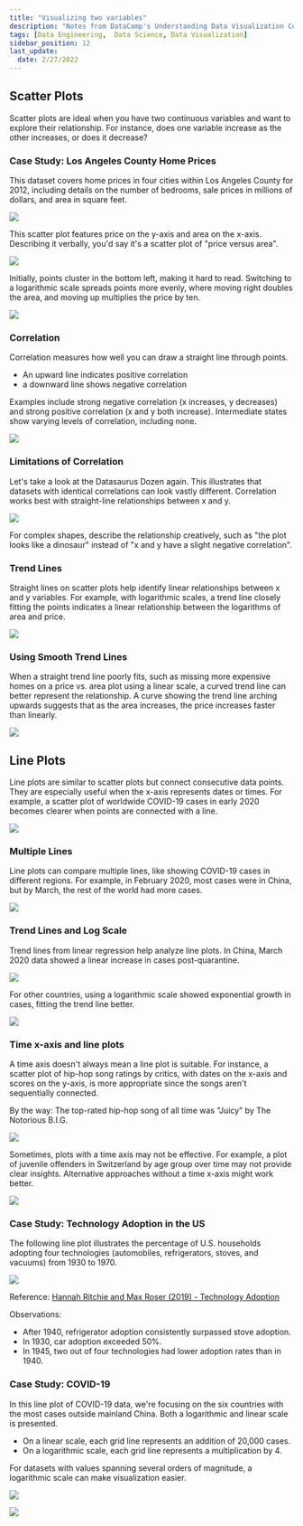 ```yaml
---
title: "Visualizing two variables"
description: "Notes from DataCamp's Understanding Data Visualization Course"
tags: [Data Engineering,  Data Science, Data Visualization]
sidebar_position: 12
last_update:
  date: 2/27/2022
---
```



## Scatter Plots
Scatter plots are ideal when you have two continuous variables and want to explore their relationship. For instance, does one variable increase as the other increases, or does it decrease?

### Case Study: Los Angeles County Home Prices
This dataset covers home prices in four cities within Los Angeles County for 2012, including details on the number of bedrooms, sale prices in millions of dollars, and area in square feet.

<div class='img-center'>

![](/img/docs/dataset-lahomeprices.png)

</div>

This scatter plot features price on the y-axis and area on the x-axis. Describing it verbally, you'd say it's a scatter plot of "price versus area". 

<div class='img-center'>

![](/img/docs/scatter-plottttt.png)

</div>

Initially, points cluster in the bottom left, making it hard to read. Switching to a logarithmic scale spreads points more evenly, where moving right doubles the area, and moving up multiplies the price by ten.

<div class='img-center'>

![](/img/docs/scatter-plottttt-1.png)

</div>


### Correlation

Correlation measures how well you can draw a straight line through points. 

- An upward line indicates positive correlation
- a downward line shows negative correlation

Examples include strong negative correlation (x increases, y decreases) and strong positive correlation (x and y both increase). Intermediate states show varying levels of correlation, including none.

<div class='img-center'>


![](/img/docs/scatter-plottttt-2.png)

</div>

### Limitations of Correlation

Let's take a look at the Datasaurus Dozen again. This illustrates that datasets with identical correlations can look vastly different. Correlation works best with straight-line relationships between x and y. 

<div class='img-center'>

![](/img/docs/scatter-plottttt-3.png)

</div>

For complex shapes, describe the relationship creatively, such as "the plot looks like a dinosaur" instead of "x and y have a slight negative correlation".


### Trend Lines
Straight lines on scatter plots help identify linear relationships between x and y variables. For example, with logarithmic scales, a trend line closely fitting the points indicates a linear relationship between the logarithms of area and price.

<div class='img-center'>

![](/img/docs/scatter-plottttt-4.png)

</div>

### Using Smooth Trend Lines

When a straight trend line poorly fits, such as missing more expensive homes on a price vs. area plot using a linear scale, a curved trend line can better represent the relationship. A curve showing the trend line arching upwards suggests that as the area increases, the price increases faster than linearly.

<div class='img-center'>

![](/img/docs/scatter-plottttt-5.png)

</div>



## Line Plots 


Line plots are similar to scatter plots but connect consecutive data points. They are especially useful when the x-axis represents dates or times. For example, a scatter plot of worldwide COVID-19 cases in early 2020 becomes clearer when points are connected with a line.

<div class='img-center'>

![](/img/docs/line-plotssss-1.png)

</div>

### Multiple Lines

Line plots can compare multiple lines, like showing COVID-19 cases in different regions. For example, in February 2020, most cases were in China, but by March, the rest of the world had more cases.

<div class='img-center'>

![](/img/docs/line-plotssss-2.png)

</div>


### Trend Lines and Log Scale

Trend lines from linear regression help analyze line plots. In China, March 2020 data showed a linear increase in cases post-quarantine. 

![](/img/docs/line-plotssss-3.png)

For other countries, using a logarithmic scale showed exponential growth in cases, fitting the trend line better.

![](/img/docs/line-plotssss-4.png)

### Time x-axis and line plots

A time axis doesn't always mean a line plot is suitable. For instance, a scatter plot of hip-hop song ratings by critics, with dates on the x-axis and scores on the y-axis, is more appropriate since the songs aren't sequentially connected.

By the way: The top-rated hip-hop song of all time was "Juicy" by The Notorious B.I.G.

![](/img/docs/line-plotssss-5.png)

Sometimes, plots with a time axis may not be effective. For example, a plot of juvenile offenders in Switzerland by age group over time may not provide clear insights. Alternative approaches without a time x-axis might work better.

![](/img/docs/line-plotssss-5.png)

### Case Study: Technology Adoption in the US

The following line plot illustrates the percentage of U.S. households adopting four technologies (automobiles, refrigerators, stoves, and vacuums) from 1930 to 1970.

<div class='img-center'>

![](/img/docs/casestudy-adaoption-ref-stove-cars.png)

</div>

Reference: [Hannah Ritchie and Max Roser (2019) - Technology Adoption](https://ourworldindata.org/technology-adoption)

Observations:

- After 1940, refrigerator adoption consistently surpassed stove adoption.
- In 1930, car adoption exceeded 50%.
- In 1945, two out of four technologies had lower adoption rates than in 1940.

### Case Study: COVID-19

In this line plot of COVID-19 data, we're focusing on the six countries with the most cases outside mainland China. Both a logarithmic and linear scale is presented.

- On a linear scale, each grid line represents an addition of 20,000 cases. 
- On a logarithmic scale, each grid line represents a multiplication by 4.

For datasets with values spanning several orders of magnitude, a logarithmic scale can make visualization easier.

![](/img/docs/casestudy-covidddd1.png)

![](/img/docs/casestudy-covidddd2.png)
